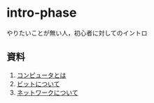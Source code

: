 # intro-phase
やりたいことが無い人，初心者に対してのイントロ

## 資料
1. [コンピュータとは](./md/is_computer.md)
1. [ビットについて](./md/bits.md)
1. [ネットワークについて]()
